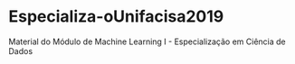 # Especializa-oUnifacisa2019
Material do Módulo de Machine Learning I - Especialização em Ciência de Dados
